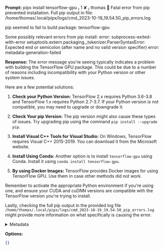 **Prompt:**
 pipx install tensorflow-gpu                                                                                 1 ✘  thomas  
Fatal error from pip prevented installation. Full pip output in file:
    /home/thomas/.local/pipx/logs/cmd_2023-10-19_19.54.50_pip_errors.log

pip seemed to fail to build package:
    tensorflow-gpu

Some possibly relevant errors from pip install:
    error: subprocess-exited-with-error
    setuptools.extern.packaging._tokenizer.ParserSyntaxError: Expected end or semicolon (after name and no valid version specifier)
    error: metadata-generation-failed

**Response:**
The error message you're seeing typically indicates a problem with building the TensorFlow GPU package. This could be due to a number of reasons including incompatibility with your Python version or other system issues. 

Here are a few potential solutions:

1. **Check your Python Version:** TensorFlow 2.x requires Python 3.6-3.8 and TensorFlow 1.x requires Python 2.7-3.7. If your Python version is not compatible, you may need to upgrade or downgrade it.

2. **Check Your pip Version:** The pip version might also cause these types of issues. Try upgrading pip using the command `pip install --upgrade pip`.

3. **Install Visual C++ Tools for Visual Studio:** On Windows, TensorFlow requires Visual C++ 2015-2019. You can download it from the Microsoft website.

4. **Install Using Conda:** Another option is to install `tensorflow-gpu` using Conda. Install it using `conda install tensorflow-gpu`.

5. **By using Docker Images:** TensorFlow provides Docker images for using TensorFlow GPU. Use them in case other methods did not work.

Remember to activate the appropriate Python environment if you're using one, and ensure your CUDA and cuDNN versions are compatible with the TensorFlow version you're trying to install. 

Lastly, checking the full pip output in the provided log file `/home/thomas/.local/pipx/logs/cmd_2023-10-19_19.54.50_pip_errors.log` might provide more information on what specifically is causing the error.

<details><summary>Metadata</summary>

- Duration: 30225 ms
- Datetime: 2023-10-19T18:55:51.271203
- Model: gpt-4-0613

</details>

**Options:**
```json
{}
```

